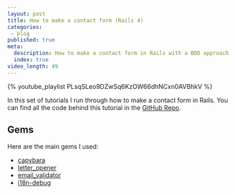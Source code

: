 ```yaml
---
layout: post
title: How to make a contact form (Rails 4)
categories:
 – blog
published: true
meta:
  description: How to make a contact form in Rails with a BDD approach
  index: true
video_length: 49
---
```


{% youtube_playlist PLsqSLeo9DZwSq6KzOW66dhNCxn0AVBhkV %}

In this set of tutorials I run through how to make a contact form in Rails. You can find all the code behind this tutorial in the [GitHub Repo](https://github.com/MikeRogers0/RoR4-Contact-Form).

## Gems

Here are the main gems I used:

* [capybara](https://github.com/jnicklas/capybara)
* [letter_opener](https://github.com/ryanb/letter_opener)
* [email_validator](https://github.com/balexand/email_validator)
* [i18n-debug](https://github.com/fphilipe/i18n-debug)
